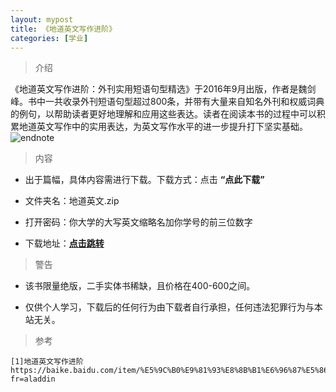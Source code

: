 ```yaml
---
layout: mypost
title: 《地道英文写作进阶》
categories: [学业]
---
```

> 介绍

《地道英文写作进阶：外刊实用短语句型精选》于2016年9月出版，作者是魏剑峰。书中一共收录外刊短语句型超过800条，并带有大量来自知名外刊和权威词典的例句，以帮助读者更好地理解和应用这些表达。读者在阅读本书的过程中可以积累地道英文写作中的实用表达，为英文写作水平的进一步提升打下坚实基础。
![endnote](https://bkimg.cdn.bcebos.com/pic/7aec54e736d12f2e690731d747c2d56285356803?x-bce-process=image/resize,m_lfit,w_268,limit_1/format,f_jpg)


>内容

- 出于篇幅，具体内容需进行下载。下载方式：点击  **“点此下载”**

- 文件夹名：地道英文.zip

- 打开密码：你大学的大写英文缩略名加你学号的前三位数字

- 下载地址：**[点击跳转](https://zhuifengyi.coding.net/p/MESC_doc/d/MESC_doc/git/tree/master/地道英文.zip)**

>警告

- 该书限量绝版，二手实体书稀缺，且价格在400-600之间。

- 仅供个人学习，下载后的任何行为由下载者自行承担，任何违法犯罪行为与本站无关。

> 参考

```
[1]地道英文写作进阶 https://baike.baidu.com/item/%E5%9C%B0%E9%81%93%E8%8B%B1%E6%96%87%E5%86%99%E4%BD%9C%E8%BF%9B%E9%98%B6/19918752?fr=aladdin
```

